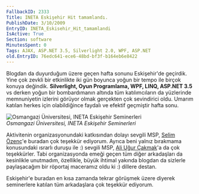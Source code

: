 ```yaml
---
FallbackID: 2333
Title: INETA Eskişehir Hit tamamlandı.
PublishDate: 3/10/2009
EntryID: INETA_Eskisehir_Hit_tamamlandi
IsActive: True
Section: software
MinutesSpent: 0
Tags: AJAX, ASP.NET 3.5, Silverlight 2.0, WPF, ASP.NET
old.EntryID: 76edc641-ece6-48bd-bf3f-b164eb6e8422
---
```

Blogdan da duyurduğum üzere geçen hafta sonunu Eskişehir'de geçirdik.
Yine çok zevkli bir etkinlikte iki gün boyunca yoğun bir tempo ile
birçok konuya değindik. **Silverlight, Oyun Programlama, WPF, LINQ,
ASP.NET 3.5** vs derken yoğun bir bombardımanın altında tüm
katılımcıların da yüzlerinde memnuniyetin izlerini görüyor olmak
gerçekten çok sevindirici oldu. Umarım katılan herkes için olabildiğince
faydalı ve efektif geçmiştir hafta sonu.

![Osmangazi Üniversitesi, INETA Eskişehir
Seminerleri](http://cdn.daron.yondem.com/assets/2333/09032009_1.jpg)\
*Osmangazi Üniversitesi, INETA Eskişehir Seminerleri*

Aktivitenin organizasyonundaki katkısından dolayı sevgili MSP, [Selim
Özenç](http://www.selimozenc.com/)'e buradan çok teşekkür ediyorum.
Ayrıca beni yalnız bırakmama konusundaki ısrarlı duruşu ile :) sevgili
MSP, [Ali Uğur Çakmak](http://www.ugurcakmak.com/)'a da çok teşekkürler.
Tabi organizasyonda emeği geçen tüm diğer arkadaşları da kesinlikle
unutmadım, özellikle, büyük ihtimal yakında blogdan da sizlerle
paylaşacağım bir röportaj maceramız oldu ki :) dillere destan.

Eskişehir'e buradan en kısa zamanda tekrar görüşmek üzere diyerek
seminerlere katılan tüm arkadaşlara çok teşekkür ediyorum.


